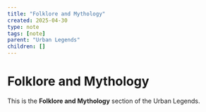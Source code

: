 ```yaml
---
title: "Folklore and Mythology"
created: 2025-04-30
type: note
tags: [note]
parent: "Urban Legends"
children: []
---
```


# Folklore and Mythology

This is the **Folklore and Mythology** section of the Urban Legends.
